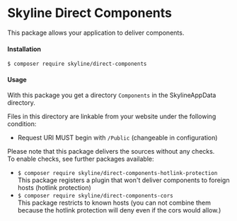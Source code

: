 # Skyline Direct Components
This package allows your application to deliver components.  

#### Installation
`````bin
$ composer require skyline/direct-components
`````

#### Usage
With this package you get a directory `````Components````` in the SkylineAppData directory.

Files in this directory are linkable from your website under the following condition:
- Request URI MUST begin with ````/Public```` (changeable in configuration)

Please note that this package delivers the sources without any checks.  
To enable checks, see further packages available:

- ```$ composer require skyline/direct-components-hotlink-protection```  
    This package registers a plugin that won't deliver components to foreign hosts (hotlink protection)
- ```$ composer require skyline/direct-components-cors```  
    This package restricts to known hosts (you can not combine them because the hotlink protection will deny even if the cors would allow.)
